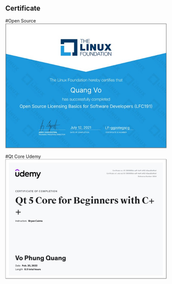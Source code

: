 ## Certificate

#Open Source
![Demo](open_source.jpg "Demo")

#Qt Core Udemy
![Demo](Qt_Udemy.jpg "Demo")

